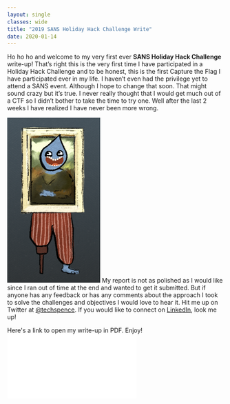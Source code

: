 ```yaml
---
layout: single
classes: wide
title: "2019 SANS Holiday Hack Challenge Write"
date: 2020-01-14
---
```

Ho ho ho and welcome to my very first ever **SANS Holiday Hack Challenge** write-up! That’s right this is the very first time I have participated in a Holiday Hack Challenge and to be honest, this is the first Capture the Flag I have participated ever in my life. I haven’t even had the privilege yet to attend a SANS event. Although I hope to change that soon. That might sound crazy but it’s true. I never really thought that I would get much out of a CTF so I didn’t bother to take the time to try one. Well after the last 2 weeks I have realized I have never been more wrong.

![techspenceHHAvatar.png](assets/holidayhack/techspenceHHAvatar.png)
My report is not as polished as I would like since I ran out of time at the end and wanted to get it submitted. But if anyone has any feedback or has any comments about the approach I took to solve the challenges and objectives I would love to hear it. Hit me up on Twitter at [@techspence](https://twitter.com/techspence). If you would like to connect on [LinkedIn](https://www.linkedin.com/in/spenceralessi/), look me up!

Here's a link to open my write-up in PDF. Enjoy!
![2019-SANS-Holiday-Hack-Challenge-Write-Up-by-Techspence.pdf](assets/holidayhack/2019-SANS-Holiday-Hack-Challenge-Write-Up-by-Techspence.pdf)